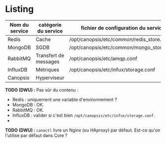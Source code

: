 # Listing

|Nom du service|catégorie du service |fichier de configuration du service|
|--------------|---------------------|-----------------------------------|
|Redis         |Cache                | /opt/canopsis/etc/common/redis_store.conf     |
|MongoDB       |SGDB                 | /opt/canopsis/etc/common/mongo_store.conf|
|RabbitMQ      |Transfert de messages| /opt/canopsis/etc/amqp.conf|
|InfluxDB      |Métriques            | /opt/canopsis/etc/infux/storage.conf|
|Canopsis      |Hyperviseur          | |

**TODO (DWU) :** Pas sûr du contenu :
*  Redis : uniquement une variable d'environnement ?
*  MongoDB : OK.
*  RabbitMQ : OK.
*  InfluxDB : valider si c'est bien `/opt/canopsis/etc/infux/storage.conf`.
*  

**TODO (DWU) :** `canoctl` livre un Nginx (ou HAproxy) par défaut. Est-ce qu'on l'utilise par défaut dans Core ?